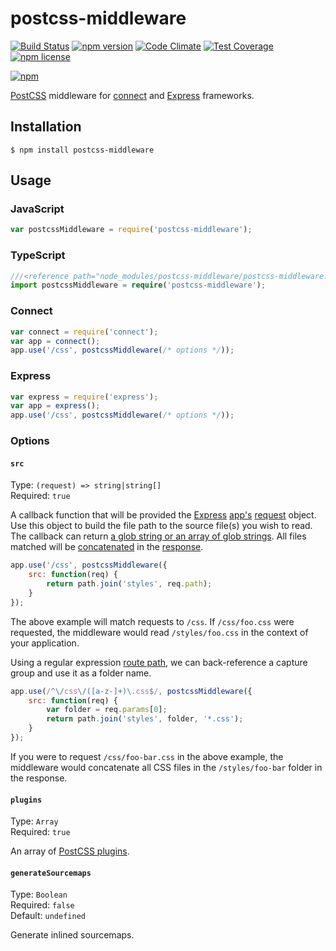 # postcss-middleware

[![Build Status](https://travis-ci.org/jedmao/postcss-middleware.svg?branch=master)](https://travis-ci.org/jedmao/postcss-middleware)
[![npm version](https://badge.fury.io/js/postcss-middleware.svg)](http://badge.fury.io/js/postcss-middleware)
[![Code Climate](https://codeclimate.com/github/jedmao/postcss-middleware/badges/gpa.svg)](https://codeclimate.com/github/jedmao/postcss-middleware)
[![Test Coverage](https://codeclimate.com/github/jedmao/postcss-middleware/badges/coverage.svg)](https://codeclimate.com/github/jedmao/postcss-middleware)
[![npm license](http://img.shields.io/npm/l/postcss-middleware.svg?style=flat-square)](https://www.npmjs.org/package/postcss-middleware)

[![npm](https://nodei.co/npm/postcss-middleware.svg?downloads=true)](https://nodei.co/npm/postcss-middleware/)

[PostCSS](https://github.com/postcss/postcss) middleware for [connect](https://github.com/senchalabs/connect#readme) and [Express][] frameworks.

## Installation

```
$ npm install postcss-middleware
```

## Usage

### JavaScript

```js
var postcssMiddleware = require('postcss-middleware');
```

### TypeScript

```ts
///<reference path="node_modules/postcss-middleware/postcss-middleware.d.ts" />
import postcssMiddleware = require('postcss-middleware');
```

### Connect

```js
var connect = require('connect');
var app = connect();
app.use('/css', postcssMiddleware(/* options */));
```

### Express

```js
var express = require('express');
var app = express();
app.use('/css', postcssMiddleware(/* options */));
```

### Options

#### `src`

Type: `(request) => string|string[]`  
Required: `true`

A callback function that will be provided the [Express][] [app's](http://expressjs.com/4x/api.html#app) [request](http://expressjs.com/4x/api.html#req) object. Use this object to build the file path to the source file(s) you wish to read. The callback can return [a glob string or an array of glob strings](https://github.com/wearefractal/vinyl-fs#srcglobs-opt). All files matched will be [concatenated](https://github.com/wearefractal/gulp-concat) in the [response](http://expressjs.com/4x/api.html#res.send).

```js
app.use('/css', postcssMiddleware({
	src: function(req) {
		return path.join('styles', req.path);
	}
});
```

The above example will match requests to `/css`. If `/css/foo.css` were requested, the middleware would read `/styles/foo.css` in the context of your application.

Using a regular expression [route path](http://expressjs.com/guide/routing.html), we can back-reference a capture group and use it as a folder name.

```js
app.use(/^\/css\/([a-z-]+)\.css$/, postcssMiddleware({
	src: function(req) {
		var folder = req.params[0];
		return path.join('styles', folder, '*.css');
	}
});
```

If you were to request `/css/foo-bar.css` in the above example, the middleware would concatenate all CSS files in the `/styles/foo-bar` folder in the response.

#### `plugins`

Type: `Array`  
Required: `true`

An array of [PostCSS plugins](https://github.com/postcss/postcss#plugins).

#### `generateSourcemaps`

Type: `Boolean`  
Required: `false`  
Default: `undefined`

Generate inlined sourcemaps.

[Express]: http://expressjs.com/

